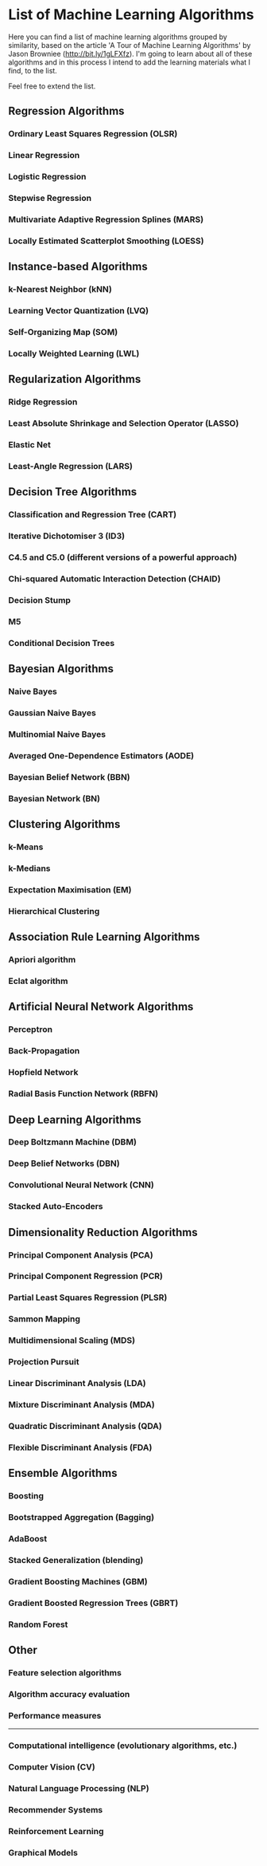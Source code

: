 # List of Machine Learning Algorithms

Here you can find a list of machine learning algorithms grouped by similarity, based on the article 'A Tour of Machine Learning Algorithms' by Jason Browniee
(http://bit.ly/1gLFXfz). I'm going to learn about all of these algorithms and in this process I intend to add the learning materials what I find, to the list.

Feel free to extend the list.


## Regression Algorithms

### Ordinary Least Squares Regression (OLSR)

### Linear Regression

### Logistic Regression

### Stepwise Regression

### Multivariate Adaptive Regression Splines (MARS)

### Locally Estimated Scatterplot Smoothing (LOESS)


## Instance-based Algorithms

### k-Nearest Neighbor (kNN)

### Learning Vector Quantization (LVQ)

### Self-Organizing Map (SOM)

### Locally Weighted Learning (LWL)


## Regularization Algorithms

### Ridge Regression

### Least Absolute Shrinkage and Selection Operator (LASSO)

### Elastic Net

### Least-Angle Regression (LARS)


## Decision Tree Algorithms

### Classification and Regression Tree (CART)

### Iterative Dichotomiser 3 (ID3)

### C4.5 and C5.0 (different versions of a powerful approach)

### Chi-squared Automatic Interaction Detection (CHAID)

### Decision Stump

### M5

### Conditional Decision Trees


## Bayesian Algorithms

### Naive Bayes

### Gaussian Naive Bayes

### Multinomial Naive Bayes

### Averaged One-Dependence Estimators (AODE)

### Bayesian Belief Network (BBN)

### Bayesian Network (BN)


## Clustering Algorithms

### k-Means

### k-Medians

### Expectation Maximisation (EM)

### Hierarchical Clustering


## Association Rule Learning Algorithms

### Apriori algorithm

### Eclat algorithm


## Artificial Neural Network Algorithms

### Perceptron

### Back-Propagation

### Hopfield Network

### Radial Basis Function Network (RBFN)


## Deep Learning Algorithms

### Deep Boltzmann Machine (DBM)

### Deep Belief Networks (DBN)

### Convolutional Neural Network (CNN)

### Stacked Auto-Encoders


## Dimensionality Reduction Algorithms

### Principal Component Analysis (PCA)

### Principal Component Regression (PCR)

### Partial Least Squares Regression (PLSR)

### Sammon Mapping

### Multidimensional Scaling (MDS)

### Projection Pursuit

### Linear Discriminant Analysis (LDA)

### Mixture Discriminant Analysis (MDA)

### Quadratic Discriminant Analysis (QDA)

### Flexible Discriminant Analysis (FDA)


## Ensemble Algorithms

### Boosting

### Bootstrapped Aggregation (Bagging)

### AdaBoost

### Stacked Generalization (blending)

### Gradient Boosting Machines (GBM)

### Gradient Boosted Regression Trees (GBRT)

### Random Forest


## Other

### Feature selection algorithms

### Algorithm accuracy evaluation

### Performance measures

---

### Computational intelligence (evolutionary algorithms, etc.)

### Computer Vision (CV)

### Natural Language Processing (NLP)

### Recommender Systems

### Reinforcement Learning

### Graphical Models


